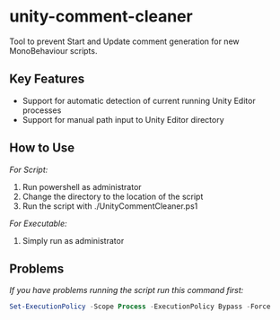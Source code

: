 # unity-comment-cleaner
Tool to prevent Start and Update comment generation for new MonoBehaviour scripts.

## Key Features
* Support for automatic detection of current running Unity Editor processes
* Support for manual path input to Unity Editor directory

## How to Use
*For Script:*
1. Run powershell as administrator
2. Change the directory to the location of the script
3. Run the script with ./UnityCommentCleaner.ps1

*For Executable:*
1. Simply run as administrator

## Problems
*If you have problems running the script run this command first:*
```ps1
Set-ExecutionPolicy -Scope Process -ExecutionPolicy Bypass -Force
```
